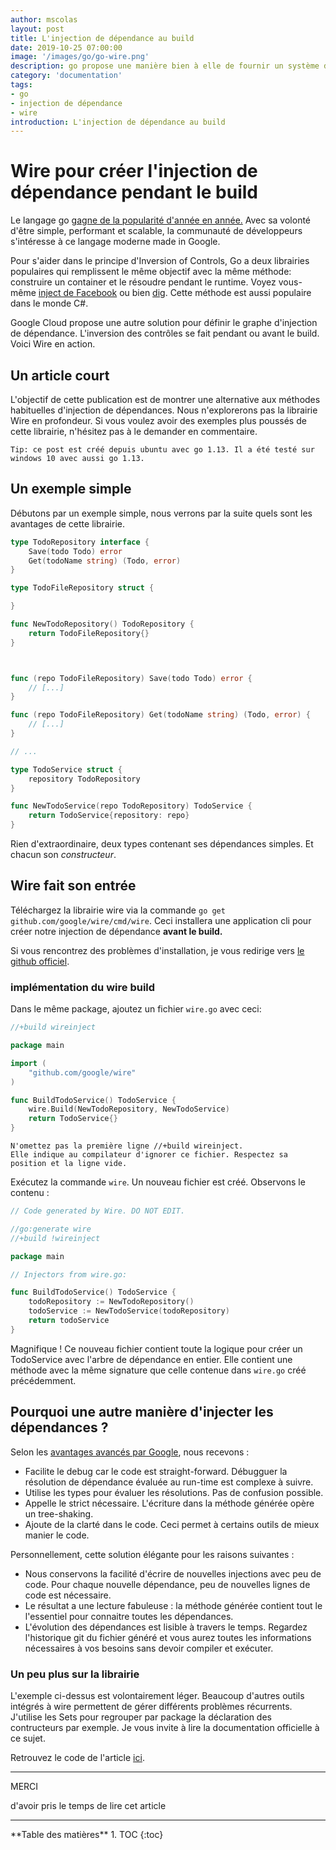 ```yaml
---
author: mscolas
layout: post
title: L'injection de dépendance au build
date: 2019-10-25 07:00:00
image: '/images/go/go-wire.png'
description: go propose une manière bien à elle de fournir un système d'injection de dépendance
category: 'documentation'
tags:
- go
- injection de dépendance
- wire
introduction: L'injection de dépendance au build
---
```


# Wire pour créer l'injection de dépendance pendant le build

Le langage go [gagne de la popularité d'année en année.](https://www.benfrederickson.com/ranking-programming-languages-by-github-users/) Avec sa volonté d'être simple, performant et scalable, la communauté de développeurs s'intéresse à ce langage moderne made in Google.

Pour s'aider dans le principe d'Inversion of Controls, Go a deux librairies populaires qui remplissent le même objectif avec la même méthode: construire un container et le résoudre pendant le runtime. Voyez vous-même [inject de Facebook](https://github.com/facebookarchive/inject) ou bien [dig](https://github.com/uber-go/dig). Cette méthode est aussi populaire dans le monde C#.

Google Cloud propose une autre solution pour définir le graphe d'injection de dépendance. L'inversion des contrôles se fait pendant ou avant le build. Voici Wire en action.

## Un article court

L'objectif de cette publication est de montrer une alternative aux méthodes habituelles d'injection de dépendances. Nous n'explorerons pas la librairie Wire en profondeur. Si vous voulez avoir des exemples plus poussés de cette librairie, n'hésitez pas à le demander en commentaire.

```
Tip: ce post est créé depuis ubuntu avec go 1.13. Il a été testé sur windows 10 avec aussi go 1.13.
```

## Un exemple simple

Débutons par un exemple simple, nous verrons par la suite quels sont les avantages de cette librairie.

```go
type TodoRepository interface {
    Save(todo Todo) error
    Get(todoName string) (Todo, error)
}

type TodoFileRepository struct {

}

func NewTodoRepository() TodoRepository {
    return TodoFileRepository{}
}



func (repo TodoFileRepository) Save(todo Todo) error {
    // [...]
}

func (repo TodoFileRepository) Get(todoName string) (Todo, error) {
    // [...]
}

// ...

type TodoService struct {
    repository TodoRepository
}

func NewTodoService(repo TodoRepository) TodoService {
    return TodoService{repository: repo}
}
```

Rien d'extraordinaire, deux types contenant ses dépendances simples. Et chacun son _constructeur_.

## Wire fait son entrée

Téléchargez la librairie wire via la commande `go get github.com/google/wire/cmd/wire`. Ceci installera une application cli pour créer notre injection de dépendance **avant le build.**

Si vous rencontrez des problèmes d'installation, je vous redirige vers [le github officiel](https://github.com/google/wire).

### implémentation du wire build

Dans le même package, ajoutez un fichier `wire.go` avec ceci:

```go
//+build wireinject

package main

import (
    "github.com/google/wire"
)

func BuildTodoService() TodoService {
    wire.Build(NewTodoRepository, NewTodoService)
    return TodoService{}
}
```

```
N'omettez pas la première ligne //+build wireinject.
Elle indique au compilateur d'ignorer ce fichier. Respectez sa position et la ligne vide.
```

Exécutez la commande `wire`. Un nouveau fichier est créé. Observons le contenu :

```go
// Code generated by Wire. DO NOT EDIT.

//go:generate wire
//+build !wireinject

package main

// Injectors from wire.go:

func BuildTodoService() TodoService {
    todoRepository := NewTodoRepository()
    todoService := NewTodoService(todoRepository)
    return todoService
}
```

Magnifique ! Ce nouveau fichier contient toute la logique pour créer un TodoService avec l'arbre de dépendance en entier. Elle contient une méthode avec la même signature que celle contenue dans `wire.go` créé précédemment.

## Pourquoi une autre manière d'injecter les dépendances ?

Selon les [avantages avancés par Google](https://blog.golang.org/wire), nous recevons :

* Facilite le debug car le code est straight-forward. Débugguer la résolution de dépendance évaluée au run-time est complexe à suivre.
* Utilise les types pour évaluer les résolutions. Pas de confusion possible.
* Appelle le strict nécessaire. L'écriture dans la méthode générée opère un tree-shaking.
* Ajoute de la clarté dans le code. Ceci permet à certains outils de mieux manier le code.

Personnellement, cette solution élégante pour les raisons suivantes :

* Nous conservons la facilité d'écrire de nouvelles injections avec peu de code. Pour chaque nouvelle dépendance, peu de nouvelles lignes de code est nécessaire.
* Le résultat a une lecture fabuleuse : la méthode générée contient tout le l'essentiel pour connaitre toutes les dépendances.
* L'évolution des dépendances est lisible à travers le temps. Regardez l'historique git du fichier généré et vous aurez toutes les informations nécessaires à vos besoins sans devoir compiler et exécuter.

### Un peu plus sur la librairie

L'exemple ci-dessus est volontairement léger. Beaucoup d'autres outils intégrés à wire permettent de gérer différents problèmes récurrents. J'utilise les Sets pour regrouper par package la déclaration des contructeurs par exemple. Je vous invite à lire la documentation officielle à ce sujet.

Retrouvez le code de l'article [ici](https://github.com/worming004/todowireblog).

---

<div class="gratitude">
    <span>MERCI</span>
    <p>d'avoir pris le temps de lire cet article</p>
</div>

---

<div id="toc"></div>
**Table des matières**
1. TOC
{:toc}
